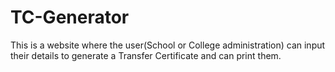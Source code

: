 # TC-Generator

This is a website where the user(School or College administration) can input their details to generate a Transfer Certificate and can print them.
